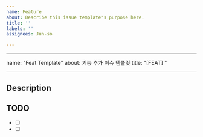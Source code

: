 ```yaml
---
name: Feature
about: Describe this issue template's purpose here.
title: ''
labels: ''
assignees: Jun-so

---
```


---
name: "Feat Template"
about: 기능 추가 이슈 템플릿
title: "[FEAT] "

---

## Description


## TODO
- [ ] 
- [ ]
